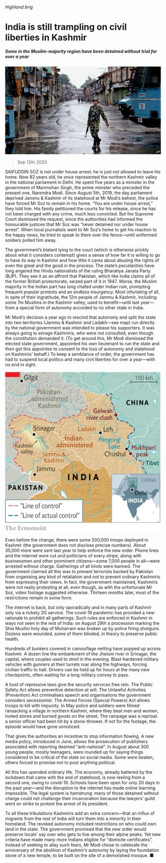###### Highland brig

# India is still trampling on civil liberties in Kashmir 

##### Some in the Muslim-majority region have been detained without trial for over a year 

![image](images/20200912_ASP002_0.jpg) 

> Sep 12th 2020 

SAIFUDDIN SOZ is not under house arrest; he is just not allowed to leave his home. Now 82 years old, he once represented the northern Kashmir valley in the national parliament in Delhi. He spent five years as a minister in the government of Manmohan Singh, the prime minister who preceded the present one, Narendra Modi. Since August 5th, 2019, the day parliament deprived Jammu &amp; Kashmir of its statehood at Mr Modi’s behest, the police have forced Mr Soz to remain in his home. “You are under house arrest,” they told him. His family petitioned the courts for his release, since he has not been charged with any crime, much less convicted. But the Supreme Court dismissed the request, since the authorities had informed the honourable justices that Mr Soz was “never detained nor under house arrest”. When local journalists went to Mr Soz’s home to get his reaction to the happy news, he tried to speak to them over the fence—until uniformed soldiers pulled him away.

The government’s blatant lying to the court (which is otherwise prickly about what it considers contempt) gives a sense of how far it is willing to go to have its way in Kashmir and how little it cares about abusing the rights of even the great and the good in the process. The state’s peculiarities have long angered the Hindu nationalists of the ruling Bharatiya Janata Party (BJP). They see it as an affront that Pakistan, which like India claims all of the former British protectorate, seized part of it in 1947. Worse, the Muslim majority in the Indian part has long chafed under Indian rule, prompting frequent popular protests and an endless insurgency. Most infuriating of all, in spite of their ingratitude, the 12m people of Jammu &amp; Kashmir, including some 7m Muslims in the Kashmir valley, used to benefit—until last year—from a special form of autonomy accorded to no other state in India.


Mr Modi’s decision a year ago to rescind that autonomy and split the state into two territories (Jammu &amp; Kashmir and Ladakh—see map) run directly by the national government was intended to please his supporters. It was always going to enrage Kashmiris, who were not consulted, even though the constitution demanded it. (To get around this, Mr Modi dismissed the elected state government, appointed his own lieutenant to run the state and then got this appointee to consent to the loss of autonomy and statehood on Kashmiris’ behalf.) To keep a semblance of order, the government has had to suspend local politics and many civil liberties for over a year—with no end in sight.

![image](images/20200912_ASM965.png) 


Even before the change, there were some 500,000 troops deployed in Kashmir (the government does not disclose precise numbers). About 35,000 more were sent last year to help enforce the new order. Phone lines and the internet were cut and politicians of every stripe, along with businessmen and other prominent citizens—some 7,000 people in all—were arrested without charge. Gatherings of all kinds were banned. The government claimed all this was to prevent terrorists backed by Pakistan from organising any kind of retaliation and not to prevent ordinary Kashmiris from expressing their views. In fact, the government maintained, Kashmiris were not really protesting at all, even though, as with the unfortunate Mr Soz, video footage suggested otherwise. Thirteen months later, most of the restrictions remain in some form.

The internet is back, but only sporadically and in many parts of Kashmir only via a rickety 2G service. The covid-19 pandemic has provided a new rationale to prohibit all gatherings. Such rules are enforced in Kashmir in ways not seen in the rest of India: on August 29th a procession marking the Shia Muslim holy day of Muharram was broken up by police firing shotguns. Dozens were wounded, some of them blinded, in theory to preserve public health.

Hundreds of bunkers covered in camouflage netting have popped up across Kashmir. A dozen line the embankment of the Jhelum river in Srinagar, the capital, where couples used to stroll in the evening. Blast-hardened military vehicles with gunners at their turrets roar along the highways, forcing civilian traffic to halt. Drivers can be held up for hours at the many new checkpoints, often waiting for a long military convoy to pass.

A host of repressive laws give the security services free rein. The Public Safety Act allows preventive detention at will. The Unlawful Activities (Prevention) Act criminalises speech and organisations the government considers secessionist. The Armed Forces (Special Powers) Act allows troops to kill with impunity. In May police and soldiers were filmed ransacking a village in northern Kashmir, where they beat men and women, looted stores and burned goods on the street. The rampage was a reprisal: a senior officer had been hit by a stone-thrower. If not for the footage, the episode would have gone unnoticed.

That gives the authorities an incentive to stop information flowing. A new media policy, introduced in June, allows the prosecution of publishers associated with reporting deemed “anti-national”. In August about 300 young people, mostly teenagers, were rounded up for saying things considered to be critical of the state on social media. Some were beaten, others forced to promise not to post anything political.

All this has upended ordinary life. The economy, already battered by the lockdown that came with the end of statehood, is now reeling from a second one, owing to covid-19. Schools have been open for only 20 days in the past year—and the disruption to the internet has made online learning impossible. The legal system is hamstrung: many of those detained without charge could not challenge their incarceration because the lawyers’ guild went on strike to protest the arrest of its president.

To all these tribulations Kashmiris add an extra concern—that an influx of migrants from the rest of India will turn them into a minority in their homeland. The revoked autonomy included restrictions on who could own land in the state. The government promised that the new order would preserve locals’ say over who gets to live among their alpine peaks. Yet new criteria have made many more Indians eligible for “domicile certificates”. Instead of seeking to allay such fears, Mr Modi chose to celebrate the anniversary of the abolition of Kashmir’s autonomy by laying the foundation stone of a new temple, to be built on the site of a demolished mosque. ■

